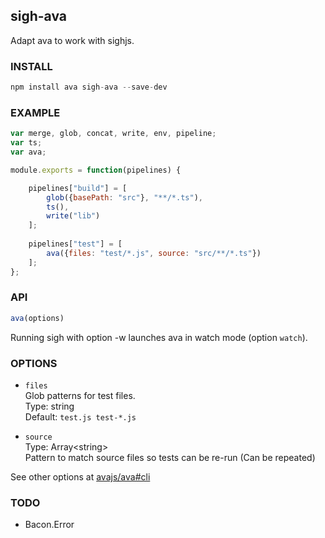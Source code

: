 sigh-ava
--------
Adapt ava to work with sighjs.

### INSTALL
```js
npm install ava sigh-ava --save-dev
```

### EXAMPLE
```js
var merge, glob, concat, write, env, pipeline;
var ts;
var ava;

module.exports = function(pipelines) {

    pipelines["build"] = [
        glob({basePath: "src"}, "**/*.ts"),
        ts(),
        write("lib")
    ];
    
    pipelines["test"] = [
        ava({files: "test/*.js", source: "src/**/*.ts"})
    ];
};
```

### API
```js
ava(options)
```
Running sigh with option -w launches ava in watch mode (option `watch`).

### OPTIONS

* `files`  
Glob patterns for test files.  
Type: string  
Default: `test.js test-*.js`

* `source`  
Type: Array<string&gt;  
Pattern to match source files so tests can be re-run (Can be repeated)

See other options at [avajs/ava#cli](https://github.com/avajs/ava#cli)

### TODO
- Bacon.Error